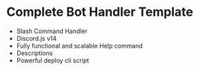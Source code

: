 # Complete Bot Handler Template

- Slash Command Handler
- Discord.js v14
- Fully functional and scalable Help command
- Descriptions
- Powerful deploy cli script

